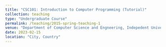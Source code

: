 ```yaml
---
title: "CSC101: Introduction to Computer Programming (Tutorial)"
collection: teaching
type: "Undergraduate Course"
permalink: /teaching/2015-spring-teaching-1
venue: "Department of Computer Science and Engneering, Indepedent University Bangladesh"
date: 2023-02-15
location: "City, Country"
---
```

